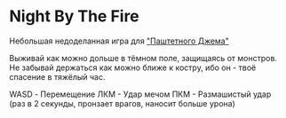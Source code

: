 # Night By The Fire

Небольшая недоделанная игра для ["Паштетного Джема"](https://itch.io/jam/-pashtet-jam-1)

Выживай как можно дольше в тёмном поле, защищаясь от монстров. Не забывай держаться как можно ближе к костру, ибо он - твоё спасение в тяжёлый час.

WASD - Перемещение
ЛКМ - Удар мечом
ПКМ - Размашистый удар (раз в 2 секунды, пронзает врагов, наносит больше урона)
